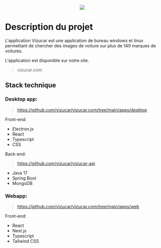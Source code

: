 <p align='center'>
  <img src="https://github.com/user-attachments/assets/e3e29973-23c4-4698-91d7-ea56bb20cc67"/>
<p>

# Description du projet

L'application Vizucar est une application de bureau windows et linux permettant de chercher des images de voiture sur plus de 140 marques de voitures.

L'application est disponible sur notre site.
> vizucar.com

## Stack technique

### Desktop app:

> https://github.com/vizucar/vizucar.com/tree/main/apps/desktop

Front-end:

- Electron.js
- React
- Typescript
- CSS

Back-end:

> https://github.com/vizucar/vizucar-api

- Java 17
- Spring Boot
- MongoDB

### Webapp:

> https://github.com/vizucar/vizucar.com/tree/main/apps/web

Front-end:

- React
- Next.js
- Typescript
- Tailwind CSS
